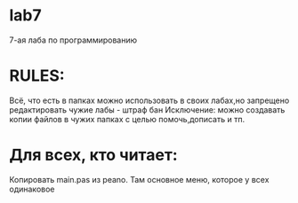 # lab7
7-ая лаба по программированию
# RULES: 
Всё, что есть в папках можно использовать в своих лабах,но запрещено редактировать чужие лабы - 
штраф бан
Исключение: можно создавать копии файлов  в чужих папках с целью помочь,дописать и тп.
# Для всех, кто читает:
Копировать main.pas из peano. Там основное меню, которое у всех одинаковое

